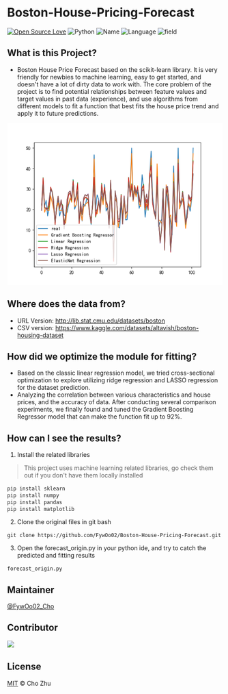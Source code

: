 # Boston-House-Pricing-Forecast
[![Open Source Love](https://badges.frapsoft.com/os/v2/open-source.svg?v=103)](https://github.com/FywOo02/Boston-House-Pricing-Forecast) 
![Python](https://img.shields.io/badge/python-3.10-519dd9.svg?v=103)
![Name](https://badgen.net/badge/Author/FywOo02/orange?)
![Language](https://badgen.net/badge/Language/English/pink?)
![field](https://badgen.net/badge/Field/MachineLearning/green?)

## What is this Project?
- Boston House Price Forecast based on the scikit-learn library. It is very friendly for newbies to machine learning, easy to get started, and doesn't have a lot of dirty data to work with. The core problem of the project is to find potential relationships between feature values and target values in past data (experience), and use algorithms from different models to fit a function that best fits the house price trend and apply it to future predictions.

<div align=center>
<img src="https://github.com/FywOo02/Boston-House-Pricing-Forecast/blob/master/myplot.png">
</div>

## Where does the data from?
- URL Version: http://lib.stat.cmu.edu/datasets/boston
- CSV version: https://www.kaggle.com/datasets/altavish/boston-housing-dataset

## How did we optimize the module for fitting?
- Based on the classic linear regression model, we tried cross-sectional optimization to explore utilizing ridge regression and LASSO regression for the dataset prediction.
- Analyzing the correlation between various characteristics and house prices, and the accuracy of data. After conducting several comparison experiments, we finally found and tuned the Gradient Boosting Regressor model that can make the function fit up to 92%.

## How can I see the results?
1. Install the related libraries
> This project uses machine learning related libraries, go check them out if you don't have them locally installed
```
pip install sklearn
pip install numpy
pip install pandas
pip install matplotlib
```
2. Clone the original files in git bash
```
git clone https://github.com/FywOo02/Boston-House-Pricing-Forecast.git
```
3. Open the forecast_origin.py in your python ide, and try to catch the predicted and fitting results
```
forecast_origin.py
```


## Maintainer
[@FywOo02_Cho](https://github.com/FywOo02)

## Contributor
<a href="https://github.com/FywOo02">
  <img src="https://github.com/FywOo02.png?size=50">
</a>

## License
[MIT](https://github.com/FywOo02/Boston-House-Pricing-Forecast/blob/master/LICENSE) © Cho Zhu

